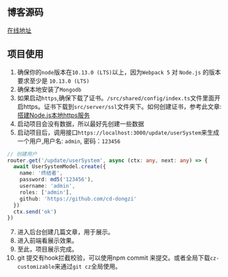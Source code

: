 ## 博客源码

[在线地址](https://dzblog.cn/)

## 项目使用

1. 确保你的`node`版本在`10.13.0 (LTS)`以上，因为`Webpack 5` 对 `Node.js` 的版本要求至少是 `10.13.0 (LTS)`
2. 确保本地安装了`Mongodb`
3. 如果启动`https`,确保下载了证书。`/src/shared/config/index.ts`文件里面开启https。证书下载到`src/server/ssl`文件夹下。如何创建证书，参考此文章: [搭建Node.js本地https服务](https://heara.in/nodejs-localhost-https/)
4. 启动项目会没有数据，所以最好先创建一些数据
6. 启动项目后，调用接口`https://localhost:3000/update/userSystem`来生成一个用户,用户名: `admin`, 密码：`123456`
  
  ```typescript
  // 创建用户
  router.get('/update/userSystem', async (ctx: any, next: any) => {
    await UserSystemModel.create({
      name: '终结者',
      password: md5('123456'),
      username: 'admin',
      roles: ['admin'],
      github: 'https://github.com/cd-dongzi'
    })
    ctx.send('ok')
  })
  ```
7. 进入后台创建几篇文章，用于展示。
8. 进入前端看展示效果。
9. 至此，项目展示完成。
10. git 提交有hook拦截校验，可以使用npm commit 来提交。或者全局下载`cz-customizable`来通过`git cz`全局使用。